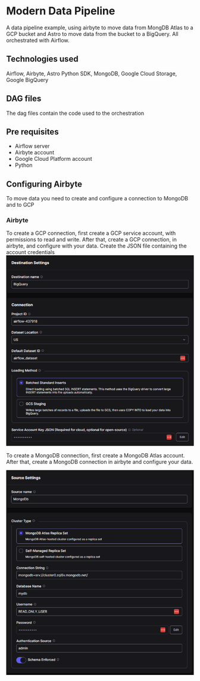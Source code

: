 # Modern Data Pipeline

A data pipeline example, using airbyte to move data from MongDB Atlas to a GCP bucket and Astro to move data from the bucket to a BigQuery. All orchestrated with Airflow.

## Technologies used
Airflow, Airbyte, Astro Python SDK, MongoDB, Google Cloud Storage, Google BigQuery


## DAG files
The dag files contain the code used to the orchestration

## Pre requisites

- Airflow server
- Airbyte account
- Google Cloud Platform account
- Python

## Configuring Airbyte
To move data you need to create and configure a connection to MongoDB and to GCP

### Airbyte
To create a GCP connection, first create a GCP service account, with permissions to read and write.
After that, create a GCP connection, in airbyte, and configure with your data.
Create the JSON file containing the account credentials
![GCP Connection configuration](/assets/airbyte-gcp-connection.png)

To create a MongoDB connection, first create a MongoDB Atlas account.
After that, create a MongoDB connection in airbyte and configure your data.

![MongoDB Connection configuration](/assets/airbyte-mongo-connection.png)
